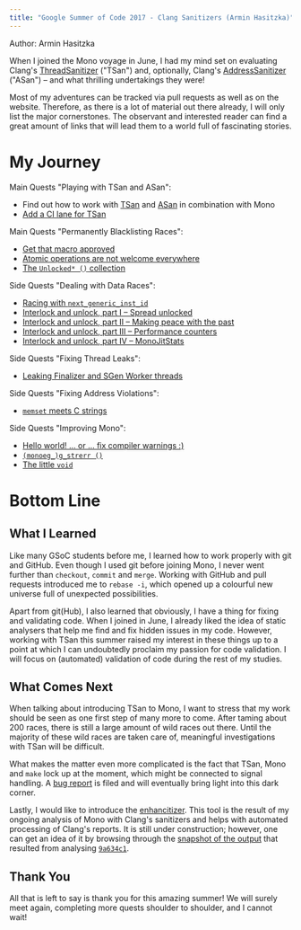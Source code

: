 ```yaml
---
title: "Google Summer of Code 2017 - Clang Sanitizers (Armin Hasitzka)"
---
```


Author: Armin Hasitzka

When I joined the Mono voyage in June, I had my mind set on evaluating Clang's [ThreadSanitizer](https://clang.llvm.org/docs/ThreadSanitizer.html) ("TSan") and, optionally, Clang's [AddressSanitizer](https://clang.llvm.org/docs/AddressSanitizer.html) ("ASan") &ndash; and what thrilling undertakings they were!

Most of my adventures can be tracked via pull requests as well as on the website. Therefore, as there is a lot of material out there already, I will only list the major cornerstones. The observant and interested reader can find a great amount of links that will lead them to a world full of fascinating stories.

# My Journey

Main Quests "Playing with TSan and ASan":
* Find out how to work with [TSan](/docs/debug+profile/clang/threadsanitizer/) and [ASan](http://www.mono-project.com/docs/debug+profile/clang/addresssanitizer/) in combination with Mono
* [Add a CI lane for TSan](https://github.com/mono/mono/pull/5254)

Main Quests "Permanently Blacklisting Races":
* [Get that macro approved](https://github.com/mono/mono/pull/5191)
* [Atomic operations are not welcome everywhere](https://github.com/mono/mono/pull/5255)
* [The `Unlocked* ()` collection](https://github.com/mono/mono/pull/5310)

Side Quests "Dealing with Data Races":
* [Racing with `next_generic_inst_id`](https://github.com/mono/mono/pull/5299)
* [Interlock and unlock, part I &ndash; Spread unlocked](https://github.com/mono/mono/pull/5381)
* [Interlock and unlock, part II &ndash; Making peace with the past](https://github.com/mono/mono/pull/5387)
* [Interlock and unlock, part III &ndash; Performance counters](https://github.com/mono/mono/pull/5413)
* [Interlock and unlock, part IV &ndash; MonoJitStats](https://github.com/mono/mono/pull/5437)

Side Quests "Fixing Thread Leaks":
* [Leaking Finalizer and SGen Worker threads](https://github.com/mono/mono/pull/5284)

Side Quests "Fixing Address Violations":
* [`memset` meets C strings](https://github.com/mono/mono/pull/5285)

Side Quests "Improving Mono":
* [Hello world! ... or ... fix compiler warnings :)](https://github.com/mono/mono/pull/5064)
* [`(monoeg_)g_strerr ()`](https://github.com/mono/mono/pull/5323)
* [The little `void`](https://github.com/mono/mono/pull/5438)

# Bottom Line

## What I Learned

Like many GSoC students before me, I learned how to work properly with git and GitHub. Even though I used git before joining Mono, I never went further than `checkout`, `commit` and `merge`. Working with GitHub and pull requests introduced me to `rebase -i`, which opened up a colourful new universe full of unexpected possibilities.

Apart from git(Hub), I also learned that obviously, I have a thing for fixing and validating code. When I joined in June, I already liked the idea of static analysers that help me find and fix hidden issues in my code. However, working with TSan this summer raised my interest in these things up to a point at which I can undoubtedly proclaim my passion for code validation. I will focus on (automated) validation of code during the rest of my studies.

## What Comes Next

When talking about introducing TSan to Mono, I want to stress that my work should be seen as one first step of many more to come. After taming about 200 races, there is still a large amount of wild races out there. Until the majority of these wild races are taken care of, meaningful investigations with TSan will be difficult.

What makes the matter even more complicated is the fact that TSan, Mono and `make` lock up at the moment, which might be connected to signal handling. A [bug report](https://bugzilla.xamarin.com/show_bug.cgi?id=58819) is filed and will eventually bring light into this dark corner.

Lastly, I would like to introduce the [enhancitizer](https://github.com/cherusker/enhancitizer). This tool is the result of my ongoing analysis of Mono with Clang's sanitizers and helps with automated processing of Clang's reports. It is still under construction; however, one can get an idea of it by browsing through the [snapshot of the output](/files/gsoc-2017-clang-sanitizers-enhancitizer.zip) that resulted from analysing [`9a634c1`](https://github.com/mono/mono/commit/9a634c1810aad46d30a674f3a97ab263dcd4272e).

## Thank You

All that is left to say is thank you for this amazing summer! We will surely meet again, completing more quests shoulder to shoulder, and I cannot wait!
